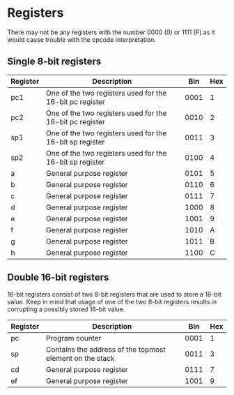 # Registers

There may not be any registers with the number 0000 (0) or 1111 (F) as it would cause trouble with the opcode interpretation.

## Single 8-bit registers

| Register | Description                                              | Bin  | Hex |
| -------- | -------------------------------------------------------- | ---- | --- |
| pc1      | One of the two registers used for the 16-bit pc register | 0001 | 1   |
| pc2      | One of the two registers used for the 16-bit pc register | 0010 | 2   |
| sp1      | One of the two registers used for the 16-bit sp register | 0011 | 3   |
| sp2      | One of the two registers used for the 16-bit sp register | 0100 | 4   |
| a        | General purpose register                                 | 0101 | 5   |
| b        | General purpose register                                 | 0110 | 6   |
| c        | General purpose register                                 | 0111 | 7   |
| d        | General purpose register                                 | 1000 | 8   |
| e        | General purpose register                                 | 1001 | 9   |
| f        | General purpose register                                 | 1010 | A   |
| g        | General purpose register                                 | 1011 | B   |
| h        | General purpose register                                 | 1100 | C   |

## Double 16-bit registers

16-bit registers consist of two 8-bit registers that are used to store a 16-bit value.
Keep in mind that usage of one of the two 8-bit registers results in corrupting a
possibly stored 16-bit value.

| Register | Description                                              | Bin  | Hex |
| -------- | -------------------------------------------------------- | ---- | --- |
| pc       | Program counter                                          | 0001 | 1   |
| sp       | Contains the address of the topmost element on the stack | 0011 | 3   |
| cd       | General purpose register                                 | 0111 | 7   |
| ef       | General purpose register                                 | 1001 | 9   |